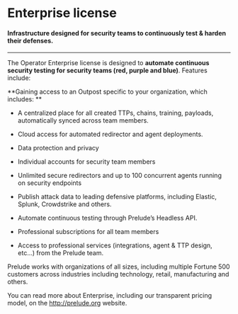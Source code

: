 # Enterprise license

#### Infrastructure designed for security teams to continuously test & harden their defenses.

---

The Operator Enterprise license is designed to **automate continuous security testing for security teams (red, purple and blue)**. Features include:

**Gaining access to an Outpost specific to your organization, which includes:
**
- A centralized place for all created TTPs, chains, training, payloads, automatically synced across team members.
- Cloud access for automated redirector and agent deployments.
- Data protection and privacy
- Individual accounts for security team members
- Unlimited secure redirectors and up to 100 concurrent agents running on security endpoints
- Publish attack data to leading defensive platforms, including Elastic, Splunk, Crowdstrike and others.
- Automate continuous testing through Prelude’s Headless API.

- Professional subscriptions for all team members
- Access to professional services (integrations, agent & TTP design, etc...) from the Prelude team.

Prelude works with organizations of all sizes, including multiple Fortune 500 customers across industries including technology, retail, manufacturing and others.  

You can read more about Enterprise, including our transparent pricing model, on the http://prelude.org website. 
